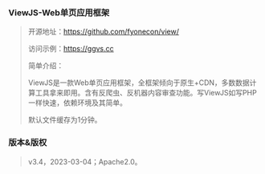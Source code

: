 ### ViewJS-Web单页应用框架
>开源地址：https://github.com/fyonecon/view/
> 
>访问示例：https://ggvs.cc
> 
>简单介绍：
>
>ViewJS是一款Web单页应用框架，全框架倾向于原生+CDN，多数数据计算工具拿来即用。含有反爬虫、反机器内容审查功能。写ViewJS如写PHP一样快速，依赖环境及其简单。
> 
> 默认文件缓存为1分钟。
>
### 版本&版权
>v3.4，2023-03-04；Apache2.0。
> 